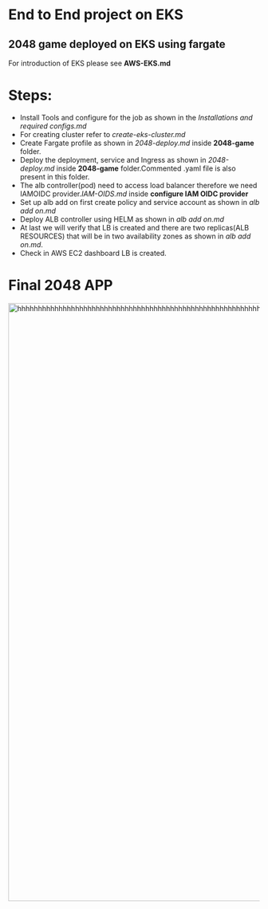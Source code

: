 # End to End project on EKS
## 2048 game deployed on EKS using fargate
For introduction of EKS please see **AWS-EKS.md**
# Steps:
- Install Tools and configure for the job as shown in the _Installations and required configs.md_
- For creating cluster refer to _create-eks-cluster.md_
- Create Fargate profile as shown in  _2048-deploy.md_  inside **2048-game** folder.
- Deploy the deployment, service and Ingress as shown in  _2048-deploy.md_  inside **2048-game** folder.Commented .yaml file is also present in this folder.
- The alb controller(pod) need to access load balancer therefore we need IAMOIDC provider._IAM-OIDS.md_ inside **configure IAM OIDC provider**
- Set up alb add on  first create policy and service account as shown in  _alb add on.md_
- Deploy ALB controller using HELM as shown in  _alb add on.md_
- At last we will verify that LB is created and there are two replicas(ALB RESOURCES) that will be in two availability zones as shown in  _alb add on.md_.
- Check in AWS EC2 dashboard LB is created.
# Final 2048 APP
<img width="1200" alt="hhhhhhhhhhhhhhhhhhhhhhhhhhhhhhhhhhhhhhhhhhhhhhhhhhhhhhhhhhhhhhhhhhhhhhhhhhhhhhhhhhhhh" src="https://github.com/Muhammad-HAMMAD-KHAN-0096/DEVOPS-PROJECTS/assets/141496839/b56625b1-d9bf-463d-b966-9d10e69ed273">
